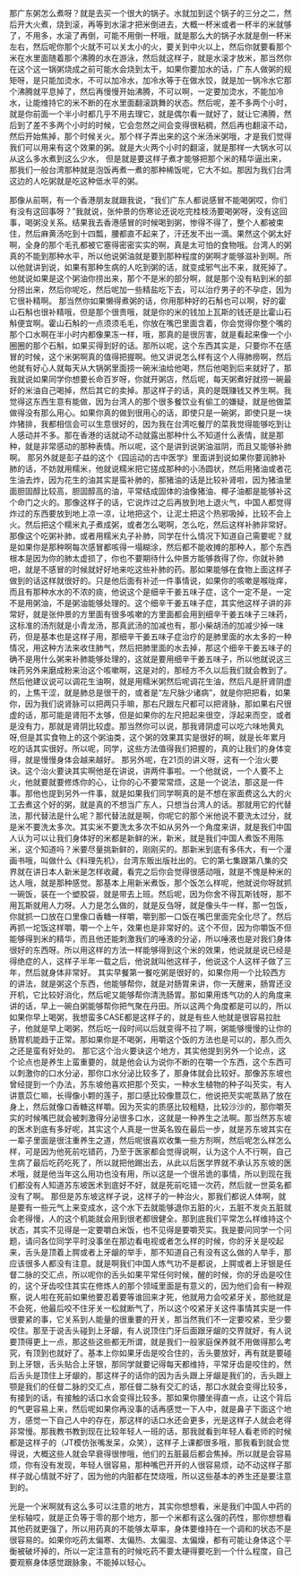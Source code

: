 那广东粥怎么煮呀？就是去买一个很大的锅子。水就加到这个锅子的三分之二，然后开大火煮，烧到滚，再等到水滚才把米倒进去，大概一杯米或者一杯半的米就够了，不用多，水滚了再倒，可能不用倒一杯哦，就是那么大的锅子水就是倒一杯米左右，然后呢你那个火就不可以关太小的火，要关到中火以上，然后你就要看那个米在水里面随着那个沸腾的水在游泳，然后就这样子，就是水滚才放米，那当然你在这个这一锅粥烧成之前可能水会烧到太干，如果你要加水的话，广东人做粥的规矩呀，是只能加烫水，不可以加冷水，加冷水等于在做水饺，就是加一锅冷水它那个沸腾就平息掉了，然后再慢慢开始沸腾，不可以啊，一定要加烫水，不能加冷水，让能维持它的米不断的在水里面翻滚跳舞的状态。然后呢，差不多两个小时，就是你前面一个半小时都几乎不用去理它，就是偶尔看一就好了，就让它沸腾，然后到了差不多两个小时的时候，它会忽然之间会变得很粘稠，然后再也翻滚不动，然后开始焦掉，那个时候关火。那个样子弄出来的这个米汤米粥哦，才是我们觉得我们可以用来有这个效果的粥。就是大火两个小时的翻滚，就是那样一大锅水可以从这么多水煮到这么少水， 但是就是要这样子煮才能够把那个米的精华逼出来，那我们一般台湾那种就是泡饭再煮一煮的那种稀饭呢，它大不如。那因为我们台湾这边的人吃粥就是吃这种低水平的粥。

那像从前啊，有一个香港朋友就跟我说，“我们广东人都说感冒不能喝粥哎，你们有没有这回事呀？”我就说，张仲景的伤寒论还说吃完桂枝汤要喝粥呀，没有这回事，喝粥没关系。结果我去香港感冒的时候喝到粥，惨得不得了，整个人都被束住，然后麻黄汤吃到十四瓢，腰都直不起来了，汗还发不出一滴。果然这个粥太好啊，全身的那个毛孔都被它塞得密密实实的啊，真是太可怕的食物哦。台湾人的粥真的不能到那种水平，所以他说粥油就是要到那种程度的粥啊才能够滋补到啊。所以他就讲到说，如果有那种生病的人吃到粥的话，就变成邪气出不来，就死掉了。他就说如果是这个粥油你捞出来，那个不是米的部分啊，就是那个没有粘到米的部分捞出来，然后你呢吃，然后呢加一些精盐吃下去，可以治疗男子的不孕症，因为它很补精啊。
那当然你如果懒得煮粥的话，你用那种好的石斛也可以啊，好的霍山石斛也很补精哦，但是那个很贵哦，就是你的米的钱加上瓦斯的钱还是比霍山石斛便宜啊。霍山石斛的一点须须毛毛，你放在嘴巴里面含着，你会觉得你整个嘴的那个口水啊在半小时内都像果冻一样，哦，那真的是很厉害，就是看起来像一个小圈圈的那个石斛，如果买得到好的话。那所以呢，这个东西其实是，只要你不在感冒的时候，这个米粥啊真的值得把握啊。他又讲说怎么样有这个人得肺痨啊，然后他就有好心人就每天从大锅粥里面捞一碗米油给他喝，然后他喝到后来就好了，那我就说如果同学你想要长命百岁呀，你就开粥店，然后呢，每天粥煮好就捞一碗最好的米油自己喝掉，然后其它的卖掉。那这样子的话，真的是既赚钱又养生啊。我觉得这东西生意有能做，因为台湾人的那个很多餐饮业有偷工的嫌疑，就是他做菜做得没有那么用心。如果你真的做到很用心的话，即使只是一碗粥，即使只是一块炸猪排，我都相信会可以生意很好的，因为我在台湾吃餐厅的菜我觉得能够吃到让人感动并不多。那在香港的话就动不动就露出那种什么不知道什么表情，就是那种，就是非常感动的那种表情。所以呢，这个是讲到说粥油滋阴，而且又能够补肺啊。
那另外就是彭子益的这个《园运动的古中医学》里面讲到说如果你要润肺补肺的话，不妨就用糯米，他就说糯米把它搓成那种的小汤圆状，然后用猪油或者花生油去炸，因为花生的油其实是蛮补肺的，那猪油的话是比较补肾啦，因为猪油里面胆固醇比较高，胆固醇高的油，平常结成固体的油像猪油、椰子油都是能够补这个命门之火的。那像这样子的话，它说炸过之后再放到地上退火气，中国人都觉得炸过的东西要放到地上凉一凉，让地把这个，让泥土把这个热邪吸掉，比较不会上火。然后把这个糯米丸子煮成粥，或者怎么喝啊，怎么吃，然后这样补肺非常好。那像这个吃粥补肺，或者用糯米丸子补肺，同学在什么情况下知道自己需要呢？就是如果你是那种啊每次感冒都咳得一塌糊涂，然后都不能收摊的那种人，那个东西根本是因为你的肺太虚损了，你也不要期待什么仲景方能够救得了你，你就补肺吧，就是不感冒的时候就好好地来吃这些补肺的药。那如果能够在食物上面这样子做到的话这样就很好的。只是他后面有补述一件事情说，如果你的咳嗽是喉咙痒，而且有那种水水的不浓的痰，他说这个是细辛干姜五味子症，这个一定不是，一定不是用粥油，不是粥油能够处理的。这个细辛干姜五味子症，其实他这样子讲的非常好，就是张仲景的方里面有很多咳嗽的方里面都会用到细辛干姜五味子三味药，这标准的汤剂就是小青龙汤，那真武汤的加减也有，那小柴胡汤的加减少掉一味药，但是基本也是这样子用，那细辛干姜五味子症治疗的是肺里面的水太多的一种情况，用这种方法来收住肺气，然后把肺里面的水去掉，那这个细辛干姜五味子的确不是用什么粥来补肺能够处理的，这就是要用细辛干姜五味子，所以他就说这三味药另外来磨成粉来治这个咳嗽啊，这是对的，那经方不久以后我们就会教到了。
然后他建议说可以调花生油啊，就是用糯米粥然后呢调花生油，然后凡是肝肾阴虚的，上焦干涩，就是肺总是很干的，或者是“左尺脉少诸病”，就是你把把看，如果你，因为我们说肾脉可以把两只手嘛，那右尺跟左尺都可以把肾脉，那如果右尺很虚的话，那可能是肾阳不太够，但是如果你的左尺把起来很空，浮起来而空，或者是没有力，那就是肾阴比较虚。那当然你可以说，那我肾阴虚可以吃六味地黄丸呀,但是其实食物上的这个粥油类，这个粥的效果其实是很好的啊，就是长年累月吃的话其实很好。所以呢，同学，这些方法值得我们把握的，真的让我们的身体变得，就是慢慢身体会越来越好。
那另外呢，在21页的讲义呀，这有一个治火要诀。这个治火要诀其实啊他是在讲说，讲两件事啦。一个他就说，一个人要不上火，他就要就要修炼你的心，让你的心不要常常烦，这是一个说法，那这是一件事。那他也提到另外一件事，就是如果我们同学啊真的是不想在家面费这么大的火工去煮这个好的粥，就是真的不想当广东人，只想当台湾人的话。那就用它的代替法，那代替法是什么呢？那代替法就是啊，你呢它的那个米他说不要洗太过分，就是米不要洗太多次。其实米不要洗太多次不如从另外一个角度来讲，就是我们中国人认为可以让我们身体好的米都是新鲜的米，新米，就是我们中国人煮饭不用陈米，这个知道吗？米要尽量挑新鲜的，刚刚买的。那新米到底有多伟大，有一个漫画书哦，叫做什么《料理先机》，台湾东贩出版社出的。它的第七集跟第八集的交界就在讲日本人新米是怎样收藏，看完之后你会觉得很感动哦，就是不愧是种米的达人哦，就是那种感觉。那基本上用新米煮饭，那个饭怎么样呢，他就说你呀就抓一碗饭，装在一个塑胶袋，就是带去上班。然后呢，因为你舍不得瓦斯钱呀，那不用瓦斯就用人力呀。人力是怎么做的，就是反刍呀，就是像头牛一样，那一包饭，你就抓一口放在口里像口香糖一样嚼，嚼到那一口饭在嘴巴里面完全化尽了。然后再抓一坨饭这样嚼，嚼一个上午，效果也是非常好的。这个不但，因为你嚼饭不但能够得到米的精华，而且他还能刺激我们的唾液的分泌，所以唾液也是对我们身体很好的东西呀。所以用这样的方法一样能够得到这个米的效果，他说就是说已经是得绝症的人，这样子半年一载之后，他说就叫他这样子，他说这个人这样子做了三年，然后就身体非常好。
其实早餐第一餐吃粥是很好的，如果你用一个比较西方的讲法，就是粥这个东西，他能够帮你，就是对肠胃来讲，你一天醒来，肠胃还没开机，它比较好消化，然后呢又能够帮你清洗肠胃。那如果用炼气功的人的角度来讲的话，早上一碗白粥能够帮你把气聚在丹田。所以这两个角度都是可以的，所以如果你早上喝粥，我想蛮多CASE都是这样子的，就是有些人他就是很容易拉肚子，他就是早上喝粥，然后吃一段时间以后就变得不拉了啊，粥能够慢慢的让你的肠胃机能趋于正常。那如果你是不喝粥，用嚼这个饭的方法也是可以的，那久而久之还是蛮有好处的。
那它这个治火要诀这个地方，其实他提到另外一个论点，这个论点也是养生上蛮重要的，就是他会认为说你不断的在嚼一个东西，这个东西可以刺激你的口水分泌，那你口水分泌比较多了，那身体就会比较好。那像苏东坡也曾经提到一个办法，苏东坡他喜欢把那个芡实，一种水生植物的种子叫芡实，有人讲薏苡仁嘛，长得像小颗的莲子，那口感比较像薏苡仁，他说把芡实呢蒸熟了放在身上，然后就像口香糖这样嚼。因为芡实的质感比较粗糙，比较沙沙的，那你嚼芡实的时候嘴巴就会被刺激得分泌很多口水，这就是一种养生之法啊。那当然苏东坡的医术到底有多好呢，其实这个人真是一世英名毁在最后一步，就是苏东坡其实在一辈子里面是很注重养生之道，然后呢很喜欢收集一些方剂啊，然后呢怎么样怎么样，可是因为他死前吃错药，乃至于医家都会觉得说啊，认为这个人不行啊，自己生病了最后吃药吃死了，所以就把他踢出去，从此以后医学界就不承认苏东坡的医术哦，就是他当年这么用功也没有用，所以这是一个很吊诡的事情，所以到现在我们都没有人知道苏东坡医术到底好不好，就是死前吃错一次药，然后就一世英名都没有了啊。
那但是苏东坡这样子说，这样子的一种治火，那我们都说人体啊，就是要有一些元气上来变成水，这个水下去就能够退你五脏的火，五脏不发炎五脏就会老得慢，人的这个机能就会用到很老都很健全。那到底我们平常怎么样维持这个状态，其实不见得是一定要嚼白米饭，也不见得是要嚼芡实。我是要问同学一个问题，请问各位同学平时没事坐在那边看电视或者怎么样的时候，你的牙关是咬起来，舌头是顶着上腭或者上牙龈的举手，那不知道自己有没有这么做的人举手，那应该很多人都没有注意。就是啊我们中国人炼气功不是都说，上腭或者上牙银是任督二脉的交汇点，所以呢你的舌头如果平常任何时候，醒的时候，你的牙齿是咬住的，这个牙齿咬住其实在修炼人的那个领域里面是有意义的，因为他们会有一种观察，说人啦在死前如果他要忍着要等谁回来才死，他就用力会咬紧牙关，那他就是不会死，他最后咬不住牙关一松就断气了，所以这个咬紧牙关这件事情其实是一件很要紧的事，它关系到人能量的很重要的开关，那当然我们不一定要咬紧，至少要咬住。那至于说舌头碰到上牙龈，有人说顶住门牙后面跟牙龈的交界就好，有人说要顶得更上一点，那这些这些都无所谓，就是我们一般家庭保养就不用做得那么考究，有顶到也就好了。基本上你如果牙齿是咬合住的，舌头要放好，再有就是要碰到上牙银，舌头贴合上牙银，那同学就要记得每天都维持，平常牙齿是咬住的，然后舌头是顶住上牙龈的，那这样子的话你的因为舌头跟上牙龈是我们的，舌头跟上颚是我们的任督二脉的交汇点，那任督二脉有交汇的话，那口水就会变得比较多，有接到的话，有接触的话口水会变得比较多。那如果你腰坐得直一点，让这个背后的气更容易上来，然后呢如果你再没事的话再感觉一下人中，就是鼻子下面这个地方，感觉一下自己人中的存在，那这样的话口水还会更多，光是这样子人就会老得非常慢。那我教书教到现在比较年轻人一班的话，那我就看到年轻人看老师的时候都是这样子的（JT模仿张嘴发呆，众笑），这样子上课都很多哦，那我看到就会觉得说，大概这些人就会早衰得很惨哦，他们的五脏最后都会焦掉。所以就是会容易烦，你有没有发现，年轻人很容易，那种嘴巴开开的人很容易烦，动不动这样子那样子就心情就不好了，因为他的内脏都在焚烧哦，所以这些基本的养生还是要注意到的。

光是一个米啊就有这么多可以注意的地方，其实你想想看，米是我们中国人中药的坐标轴哎，就是正负等于零的那个地方，那一个米都有这么强的药性，那你想想看其他药就更强了，所以用药真的不能够太草率，身体要维持在一个调和的状态不是很容易的。如果你吃药太偏寒、太偏热、太偏湿、太偏燥，都有可能让身体这个平衡被破坏掉的，所以一定注意有的时候吃药不要太硬得要吃到一个什么程度，自己要观察身体感觉跟脉象，不能掉以轻心。
